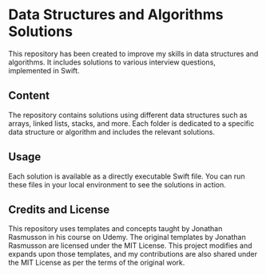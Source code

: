 
# Data Structures and Algorithms Solutions

This repository has been created to improve my skills in data structures and algorithms. It includes solutions to various interview questions, implemented in Swift.

## Content

The repository contains solutions using different data structures such as arrays, linked lists, stacks, and more. Each folder is dedicated to a specific data structure or algorithm and includes the relevant solutions.

## Usage

Each solution is available as a directly executable Swift file. You can run these files in your local environment to see the solutions in action.

## Credits and License

This repository uses templates and concepts taught by Jonathan Rasmusson in his course on Udemy. The original templates by Jonathan Rasmusson are licensed under the MIT License. This project modifies and expands upon those templates, and my contributions are also shared under the MIT License as per the terms of the original work.

